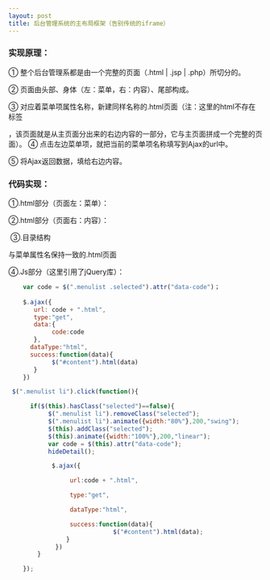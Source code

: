```yaml
---
layout: post
title: 后台管理系统的主布局框架（告别传统的iframe）
---
```

### 实现原理：

① 整个后台管理系都是由一个完整的页面（.html | .jsp | .php）所切分的。​​

② 页面由头部、身体（左：菜单，右：内容）、尾部构成。

③ 对应着菜单项属性名称，新建同样名称的.html页面（注：这里的html不存在标签

，该页面就是从主页面分出来的右边内容的一部分，它与主页面拼成一个完整的页面）。
④ 点击左边菜单项，就把当前的菜单项名称填写到Ajax的url中。

⑤ 将Ajax返回数据，填给右边内容。

### 代码实现：

​①.html部分（页面左：菜单）： 

 
​②.html部分（页面右：内容）：​

 
​ ③.​目录结构


﻿与菜单属性名保持一致的.html页面
 
  ④.Js部分（这里引用了jQuery库）：
​
```js   
    var code = $(".menulist .selected").attr("data-code")；
    
    $.ajax({
       url: code + ".html",
       type:"get",
       data:{
            code:code
       },
      dataType:"html",
      success:function(data){
            $("#content").html(data)
       }
    })

 $(".menulist li").click(function(){

      if($(this).hasClass("selected")==false){
           $(".menulist li").removeClass("selected");
           $(".menulist li").animate({width:"80%"},200,"swing");
           $(this).addClass("selected");
           $(this).animate({width:"100%"},200,"linear");
           var code = $(this).attr("data-code");
           hideDetail();

            $.ajax({

                 url:code + ".html",

                 type:"get",

                 dataType:"html",

                 success:function(data){
                             $("#content").html(data);
                }
             })
        }

    });
```

